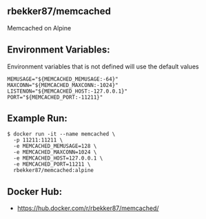 ## rbekker87/memcached

Memcached on Alpine

## Environment Variables:

Environment variables that is not defined will use the default values

```
MEMUSAGE="${MEMCACHED_MEMUSAGE:-64}"
MAXCONN="${MEMCACHED_MAXCONN:-1024}"
LISTENON="${MEMCACHED_HOST:-127.0.0.1}"
PORT="${MEMCACHED_PORT:-11211}"
```

## Example Run:

```
$ docker run -it --name memcached \
  -p 11211:11211 \
  -e MEMCACHED_MEMUSAGE=128 \
  -e MEMCACHED_MAXCONN=1024 \
  -e MEMCACHED_HOST=127.0.0.1 \
  -e MEMCACHED_PORT=11211 \
  rbekker87/memcached:alpine 
```

## Docker Hub:

- https://hub.docker.com/r/rbekker87/memcached/
